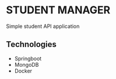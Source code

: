 # STUDENT MANAGER
Simple student API application

## Technologies

+ Springboot
+ MongoDB
+ Docker

